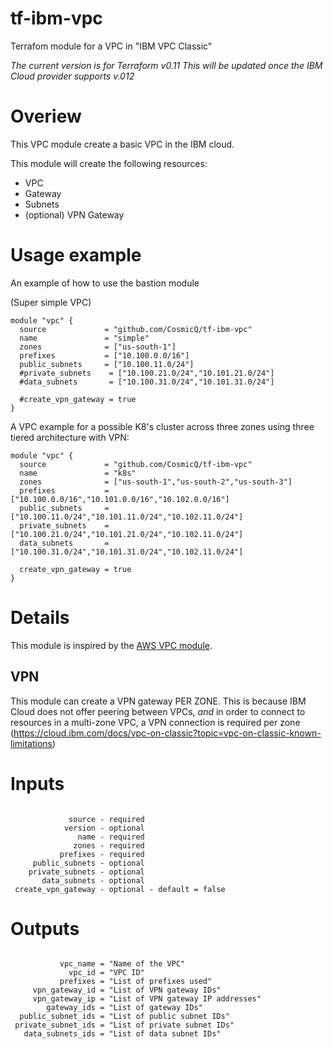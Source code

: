# tf-ibm-vpc
Terrafom module for a VPC in "IBM VPC Classic"

_The current version is for Terraform v0.11_
_This will be updated once the IBM Cloud provider supports v.012_

# Overiew
This VPC module create a basic VPC in the IBM cloud.

This module will create the following resources:
* VPC
* Gateway
* Subnets
* (optional) VPN Gateway

# Usage example
An example of how to use the bastion module

(Super simple VPC)
```hcl
module "vpc" {
  source             = "github.com/CosmicQ/tf-ibm-vpc"
  name               = "simple"
  zones              = ["us-south-1"]
  prefixes           = ["10.100.0.0/16"]
  public_subnets     = ["10.100.11.0/24"]
  #private_subnets    = ["10.100.21.0/24","10.101.21.0/24"]
  #data_subnets       = ["10.100.31.0/24","10.101.31.0/24"]

  #create_vpn_gateway = true
}
```
A VPC example for a possible K8's cluster across three zones using three tiered architecture with VPN:
```hcl
module "vpc" {
  source             = "github.com/CosmicQ/tf-ibm-vpc"
  name               = "k8s"
  zones              = ["us-south-1","us-south-2","us-south-3"]
  prefixes           = ["10.100.0.0/16","10.101.0.0/16","10.102.0.0/16"]
  public_subnets     = ["10.100.11.0/24","10.101.11.0/24","10.102.11.0/24"]
  private_subnets    = ["10.100.21.0/24","10.101.21.0/24","10.102.11.0/24"]
  data_subnets       = ["10.100.31.0/24","10.101.31.0/24","10.102.11.0/24"]

  create_vpn_gateway = true
}
```


# Details
This module is inspired by the [AWS VPC module](https://github.com/terraform-aws-modules/terraform-aws-vpc).  

## VPN
This module can create a VPN gateway PER ZONE.  This is because IBM Cloud does not offer peering between VPCs, _and_ 
in order to connect to resources in a multi-zone VPC, a VPN connection is required per zone (https://cloud.ibm.com/docs/vpc-on-classic?topic=vpc-on-classic-known-limitations)

# Inputs
```

             source - required
            version - optional
               name - required
              zones - required
           prefixes - required
     public_subnets - optional
    private_subnets - optional
       data_subnets - optional
 create_vpn_gateway - optional - default = false

```

# Outputs
```

           vpc_name = "Name of the VPC"
             vpc_id = "VPC ID"
           prefixes = "List of prefixes used"
     vpn_gateway_id = "List of VPN gateway IDs"
     vpn_gateway_ip = "List of VPN gateway IP addresses"
        gateway_ids = "List of gateway IDs"
  public_subnet_ids = "List of public subnet IDs"
 private_subnet_ids = "List of private subnet IDs"
   data_subnets_ids = "List of data subnet IDs"

```
